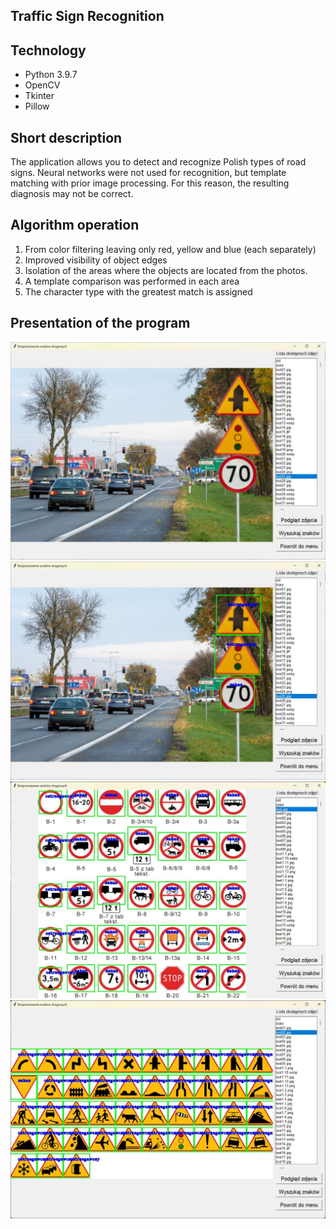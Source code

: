 ## Traffic Sign Recognition

## Technology
* Python 3.9.7
* OpenCV
* Tkinter
* Pillow

## Short description
The application allows you to detect and recognize Polish types of road signs. Neural networks were not used for recognition, but template matching with prior image processing. For this reason, the resulting diagnosis may not be correct.

## Algorithm operation
1. From color filtering leaving only red, yellow and blue (each separately)
2. Improved visibility of object edges
3. Isolation of the areas where the objects are located from the photos.
4. A template comparison was performed in each area
5. The character type with the greatest match is assigned

## Presentation of the program

![image](./images/image.png)
![image_results](./images/image_results.png)
![red_signs](./images/red_signs.png)
![yellow_signs](./images/yellow_signs.png)